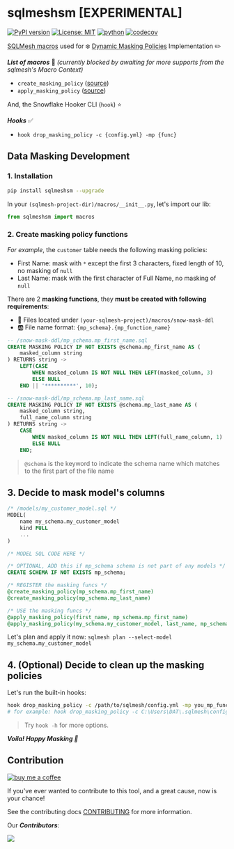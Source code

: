 # sqlmeshsm [EXPERIMENTAL]

[![PyPI version](https://badge.fury.io/py/sqlmeshsm.svg)](https://pypi.org/project/sqlmeshsm/)
[![License: MIT](https://img.shields.io/badge/License-MIT-yellow.svg)](https://opensource.org/licenses/MIT)
[![python](https://img.shields.io/badge/Python-3.9|3.10|3.11-3776AB.svg?style=flat&logo=python&logoColor=white)](https://www.python.org)
[![codecov](https://codecov.io/gh/datnguye/sqlmesh-snow-mask/graph/badge.svg?token=ZcuyauQqoq)](https://codecov.io/gh/datnguye/sqlmesh-snow-mask)

[SQLMesh macros](https://sqlmesh.readthedocs.io/en/stable/concepts/macros/sqlmesh_macros/) used for ❄️ [Dynamic Masking Policies](https://docs.snowflake.com/en/user-guide/security-column-ddm-use) Implementation ✏️

**_List of macros_** 🚧 _(currently blocked by awaiting for more supports from the sqlmesh's  Macro Context)_

- `create_masking_policy` ([source](./sqlmeshsm/macros/create_masking_policy.py))
- `apply_masking_policy` ([source](./sqlmeshsm/macros/apply_masking_policy.py))

And, the Snowflake Hooker CLI (`hook`) ⭐

**_Hooks_** ✅

- `hook drop_masking_policy -c {config.yml} -mp {func}`

## Data Masking Development

### 1. Installation

```bash
pip install sqlmeshsm --upgrade
```

In your `(sqlmesh-project-dir)/macros/__init__.py`, let's import our lib:

```python
from sqlmeshsm import macros
```

### 2. Create masking policy functions

_For example_, the `customer` table needs the following masking policies:

- First Name: mask with `*` except the first 3 characters, fixed length of 10, no masking of `null`
- Last Name: mask with the first character of Full Name, no masking of `null`

There are 2 **masking functions**, they **must be created with following requirements**:

- 📂 Files located under `(your-sqlmesh-project)/macros/snow-mask-ddl`
- 🆎 File name format: `{mp_schema}.{mp_function_name}`

```sql
-- /snow-mask-ddl/mp_schema.mp_first_name.sql
CREATE MASKING POLICY IF NOT EXISTS @schema.mp_first_name AS (
    masked_column string
) RETURNS string ->
    LEFT(CASE
        WHEN masked_column IS NOT NULL THEN LEFT(masked_column, 3)
        ELSE NULL
    END || '**********', 10);
```

```sql
-- /snow-mask-ddl/mp_schema.mp_last_name.sql
CREATE MASKING POLICY IF NOT EXISTS @schema.mp_last_name AS (
    masked_column string,
    full_name_column string
) RETURNS string ->
    CASE
        WHEN masked_column IS NOT NULL THEN LEFT(full_name_column, 1)
        ELSE NULL
    END;
```

> `@schema` is the keyword to indicate the schema name which matches to the first part of the file name

## 3. Decide to mask model's columns

```sql
/* /models/my_customer_model.sql */
MODEL(
    name my_schema.my_customer_model
    kind FULL
    ...
)

/* MODEL SQL CODE HERE */

/* OPTIONAL, ADD this if mp_schema schema is not part of any models */
CREATE SCHEMA IF NOT EXISTS mp_schema;

/* REGISTER the masking funcs */
@create_masking_policy(mp_schema.mp_first_name)
@create_masking_policy(mp_schema.mp_last_name)

/* USE the masking funcs */
@apply_masking_policy(first_name, mp_schema.mp_first_name)
@apply_masking_policy(my_schema.my_customer_model, last_name, mp_schema.mp_last_name, ['full_name'])
```

Let's plan and apply it now: `sqlmesh plan --select-model my_schema.my_customer_model`

## 4. (Optional) Decide to clean up the masking policies

Let's run the built-in hooks:

```bash
hook drop_masking_policy -c /path/to/sqlmesh/config.yml -mp you_mp_function_name
# for example: hook drop_masking_policy -c C:\Users\DAT\.sqlmesh\config.yml -mp common.mp_first_name
```

> Try `hook -h` for more options.

**_Voila! Happy Masking 🎉_**

## Contribution

[![buy me a coffee](https://img.shields.io/badge/buy%20me%20a%20coffee-donate-yellow.svg?logo=buy-me-a-coffee&logoColor=white&labelColor=ff813f&style=for-the-badge)](https://www.buymeacoffee.com/datnguye)

If you've ever wanted to contribute to this tool, and a great cause, now is your chance!

See the contributing docs [CONTRIBUTING](./CONTRIBUTING.md) for more information.

Our **_Contributors_**:

<a href="https://github.com/datnguye/sqlmesh-snow-mask/graphs/contributors">
  <img src="https://contrib.rocks/image?repo=datnguye/sqlmesh-snow-mask" />
</a>
